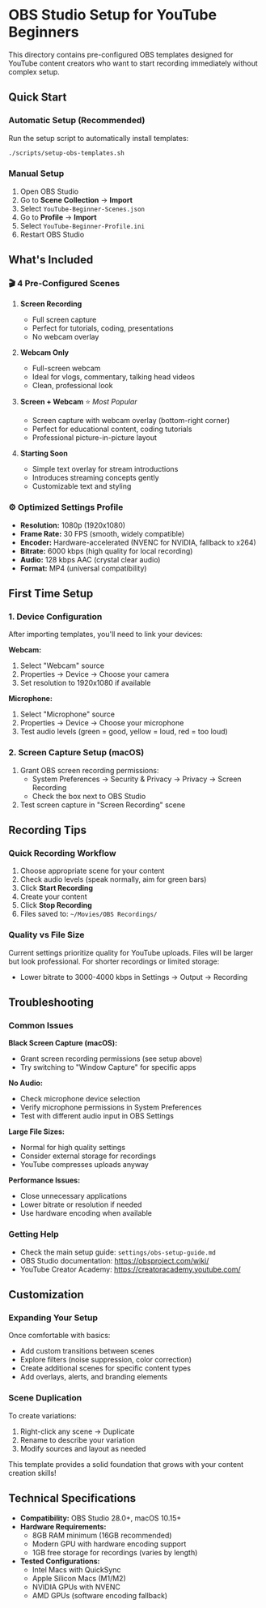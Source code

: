 # OBS Studio Setup for YouTube Beginners

This directory contains pre-configured OBS templates designed for YouTube content creators who want to start recording immediately without complex setup.

## Quick Start

### Automatic Setup (Recommended)
Run the setup script to automatically install templates:
```bash
./scripts/setup-obs-templates.sh
```

### Manual Setup
1. Open OBS Studio
2. Go to **Scene Collection** → **Import**
3. Select `YouTube-Beginner-Scenes.json`
4. Go to **Profile** → **Import**
5. Select `YouTube-Beginner-Profile.ini`
6. Restart OBS Studio

## What's Included

### 🎬 4 Pre-Configured Scenes

1. **Screen Recording**
   - Full screen capture
   - Perfect for tutorials, coding, presentations
   - No webcam overlay

2. **Webcam Only**
   - Full-screen webcam
   - Ideal for vlogs, commentary, talking head videos
   - Clean, professional look

3. **Screen + Webcam** ⭐ *Most Popular*
   - Screen capture with webcam overlay (bottom-right corner)
   - Perfect for educational content, coding tutorials
   - Professional picture-in-picture layout

4. **Starting Soon**
   - Simple text overlay for stream introductions
   - Introduces streaming concepts gently
   - Customizable text and styling

### ⚙️ Optimized Settings Profile

- **Resolution:** 1080p (1920x1080)
- **Frame Rate:** 30 FPS (smooth, widely compatible)
- **Encoder:** Hardware-accelerated (NVENC for NVIDIA, fallback to x264)
- **Bitrate:** 6000 kbps (high quality for local recording)
- **Audio:** 128 kbps AAC (crystal clear audio)
- **Format:** MP4 (universal compatibility)

## First Time Setup

### 1. Device Configuration
After importing templates, you'll need to link your devices:

**Webcam:**
1. Select "Webcam" source
2. Properties → Device → Choose your camera
3. Set resolution to 1920x1080 if available

**Microphone:**
1. Select "Microphone" source  
2. Properties → Device → Choose your microphone
3. Test audio levels (green = good, yellow = loud, red = too loud)

### 2. Screen Capture Setup (macOS)
1. Grant OBS screen recording permissions:
   - System Preferences → Security & Privacy → Privacy → Screen Recording
   - Check the box next to OBS Studio
2. Test screen capture in "Screen Recording" scene

## Recording Tips

### Quick Recording Workflow
1. Choose appropriate scene for your content
2. Check audio levels (speak normally, aim for green bars)
3. Click **Start Recording**
4. Create your content
5. Click **Stop Recording**
6. Files saved to: `~/Movies/OBS Recordings/`

### Quality vs File Size
Current settings prioritize quality for YouTube uploads. Files will be larger but look professional. For shorter recordings or limited storage:
- Lower bitrate to 3000-4000 kbps in Settings → Output → Recording

## Troubleshooting

### Common Issues

**Black Screen Capture (macOS):**
- Grant screen recording permissions (see setup above)
- Try switching to "Window Capture" for specific apps

**No Audio:**
- Check microphone device selection
- Verify microphone permissions in System Preferences
- Test with different audio input in OBS Settings

**Large File Sizes:**
- Normal for high quality settings
- Consider external storage for recordings
- YouTube compresses uploads anyway

**Performance Issues:**
- Close unnecessary applications
- Lower bitrate or resolution if needed
- Use hardware encoding when available

### Getting Help
- Check the main setup guide: `settings/obs-setup-guide.md`
- OBS Studio documentation: https://obsproject.com/wiki/
- YouTube Creator Academy: https://creatoracademy.youtube.com/

## Customization

### Expanding Your Setup
Once comfortable with basics:
- Add custom transitions between scenes
- Explore filters (noise suppression, color correction)
- Create additional scenes for specific content types
- Add overlays, alerts, and branding elements

### Scene Duplication
To create variations:
1. Right-click any scene → Duplicate
2. Rename to describe your variation
3. Modify sources and layout as needed

This template provides a solid foundation that grows with your content creation skills!

## Technical Specifications

- **Compatibility:** OBS Studio 28.0+, macOS 10.15+
- **Hardware Requirements:** 
  - 8GB RAM minimum (16GB recommended)
  - Modern GPU with hardware encoding support
  - 1GB free storage for recordings (varies by length)
- **Tested Configurations:**
  - Intel Macs with QuickSync
  - Apple Silicon Macs (M1/M2)
  - NVIDIA GPUs with NVENC
  - AMD GPUs (software encoding fallback)